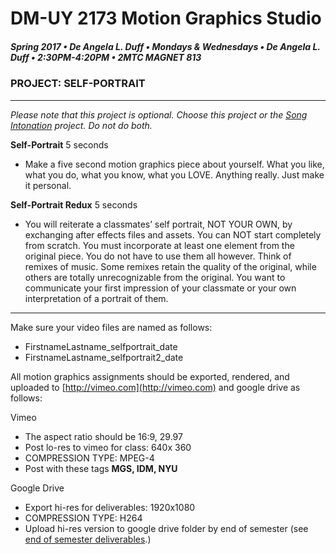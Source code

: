 # DM-UY 2173 Motion Graphics Studio

##### Spring 2017 • De Angela L. Duff • Mondays & Wednesdays • De Angela L. Duff • 2:30PM-4:20PM • 2MTC MAGNET 813

### PROJECT: SELF-PORTRAIT

---

_Please note that this project is optional. Choose this project or the [Song Intonation](projects_song_intonation.md) project. Do not do both._

**Self-Portrait** 5 seconds

* Make a five second motion graphics piece about yourself. What you like, what you do, what you know, what you LOVE. Anything really. Just make it personal.

**Self-Portrait Redux** 5 seconds

* You will reiterate a classmates’ self portrait, NOT YOUR OWN, by exchanging after effects files and assets. You can NOT start completely from scratch. You must incorporate at least one element from the original piece. You do not have to use them all however. Think of remixes of music. Some remixes retain the quality of the original, while others are totally unrecognizable from the original. You want to communicate your first impression of your classmate or your own interpretation of a portrait of them.

---

Make sure your video files are named as follows:

* FirstnameLastname_selfportrait_date 
* FirstnameLastname_selfportrait2_date 

All motion graphics assignments should be exported, rendered, and uploaded to [http://vimeo.com](http://vimeo.com) and google drive as follows:

Vimeo

* The aspect ratio should be 16:9, 29.97
* Post lo-res to vimeo for class: 640x 360
* COMPRESSION TYPE: MPEG-4
* Post with these tags **MGS, IDM, NYU**

Google Drive

* Export hi-res for deliverables: 1920x1080
* COMPRESSION TYPE: H264
* Upload hi-res version to google drive folder by end of semester (see [end of semester deliverables](end_of_semester_deliverables.md).)



